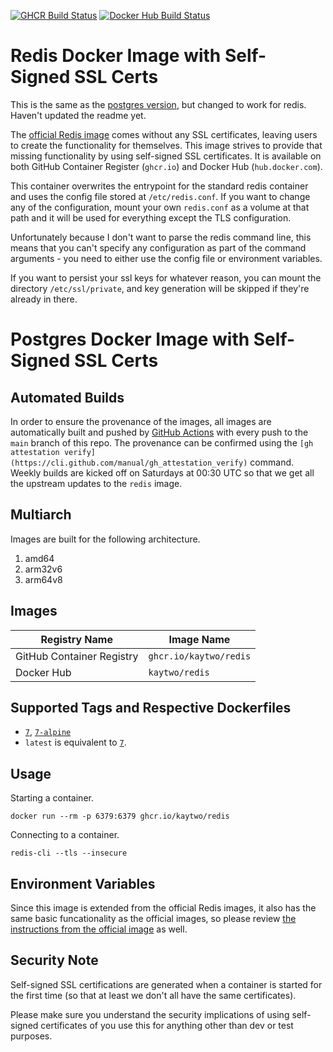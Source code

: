 [![GHCR Build Status](https://github.com/kaytwo/docker-redis/actions/workflows/ghcr.yml/badge.svg?branch=main)](https://github.com/kaytwo/docker-redis/actions/workflows/ghcr.yml)
[![Docker Hub Build Status](https://github.com/kaytwo/docker-redis/actions/workflows/dockerhub.yml/badge.svg?branch=main)](https://github.com/kaytwo/docker-redis/actions/workflows/dockerhub.yml)

# Redis Docker Image with Self-Signed SSL Certs

This is the same as the [postgres
version](https://github.com/infrastructure-as-code/docker-postgres), but changed
to work for redis. Haven't updated the readme yet.

The [official Redis image](https://hub.docker.com/_/redis) comes without
any SSL certificates, leaving users to create the functionality for themselves.
This image strives to provide that missing functionality by using self-signed
SSL certificates. It is available on both GitHub Container Register (`ghcr.io`)
and Docker Hub (`hub.docker.com`).

This container overwrites the entrypoint for the standard redis container and
uses the config file stored at `/etc/redis.conf`. If you want to change any of
the configuration, mount your own `redis.conf` as a volume at that path and it
will be used for everything except the TLS configuration.

Unfortunately because I don't want to parse the redis command line, this means
that you can't specify any configuration as part of the command arguments - you
need to either use the config file or environment variables.

If you want to persist your ssl keys for whatever reason, you can mount the
directory `/etc/ssl/private`, and key generation will be skipped if they're
already in there.

# Postgres Docker Image with Self-Signed SSL Certs

## Automated Builds

In order to ensure the provenance of the images, all images are automatically
built and pushed by [GitHub Actions](https://github.com/features/actions) with
every push to the `main` branch of this repo. The provenance can be confirmed
using the `[gh attestation
verify](https://cli.github.com/manual/gh_attestation_verify)` command. Weekly
builds are kicked off on Saturdays at 00:30 UTC so that we get all the upstream
updates to the `redis` image.

## Multiarch

Images are built for the following architecture.

1. amd64
1. arm32v6
1. arm64v8

## Images

| Registry Name | Image Name |
|---------------|------------|
| GitHub Container Registry | `ghcr.io/kaytwo/redis` |
| Docker Hub | `kaytwo/redis` |

## Supported Tags and Respective Dockerfiles

* [`7`](https://github.com/kaytwo/docker-redis/blob/main/debian.Dockerfile), [`7-alpine`](https://github.com/kaytwo/docker-redis/blob/main/alpine.Dockerfile)
* `latest` is equivalent to [`7`](https://github.com/kaytwo/docker-redis/blob/main/debian.Dockerfile).

## Usage

Starting a container.

```
docker run --rm -p 6379:6379 ghcr.io/kaytwo/redis
```

Connecting to a container.

```
redis-cli --tls --insecure
```

## Environment Variables

Since this image is extended from the official Redis images, it also has the same basic funcationality as the official images, so please review [the instructions from the official image](https://github.com/docker-library/docs/blob/master/redis/README.md) as well.

## Security Note

Self-signed SSL certifications are generated when a container is started for the first time (so that at least we don't all have the same certificates).


Please make sure you understand the security implications of using self-signed certificates of you use this for anything other than dev or test purposes.
